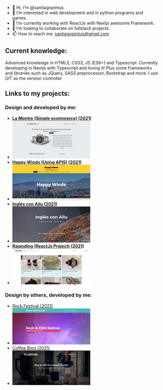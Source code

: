- 👋 Hi, I’m @santiagopintus
- 👀 I’m interested in web development and in python programs and games.
- 🌱 I’m currently working with ReactJs with Nextjs awesome Framework.
- 💞️ I’m looking to collaborate on fullstack projects.
- 📫 How to reach me: santiagopintus@gmail.com

## Current knowledge:
Advanced knowledge in HTML5, CSS3, JS (ES6+) and Typescript. Currently developing in Nextjs with Typescript and loving it! Plus some frameworks and libraries such as JQuery, SASS preprocessor, Bootstrap and more. I use GIT as the version controller

## Links to my projects:
### Design and developed by me:
- [**La Montre (Simple ecommerce) (2021)**](https://santiagopintus.github.io/laMontre)
- ![La montre thumbnail](images/LaMontre.jpg)
- [**Happy Winds (Using APIS) (2021)**](https://santiagopintus.github.io/wdd230/lesson11/HappyWinds/index.html)
- ![HappyWinds thumbnail](images/happyWinds.jpg)
- [**Inglés con Ailu (2021)**](https://santiagopintus.github.io/inglesConAilu-Pintus)
- ![Inglés Con Ailu thumbnail](images/InglesConAilu.jpg)
- [**Rajanding (ReactJs Project) (2021)**](https://github.com/santiagopintus/nosVamos-pintus)
- ![Rajanding thumbnail](images/rajanding.jpg)

### Design by others, developed by me:
- [Rock Festival (2021)](https://santiagopintus.github.io/rockfestival/)
- ![Rock Festival thumbnail](images/RockEDMFestival.jpg)
- [Coffee Blog (2021)](https://santiagopintus.github.io/blogdecafe)
- ![Blog de Café thumbnail](images/BlogDeCafé.jpg)
